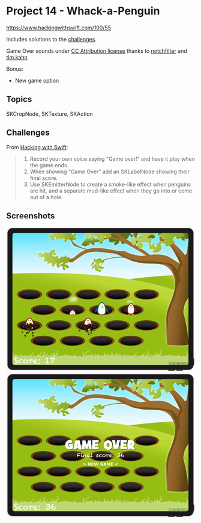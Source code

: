 # Project 14 - Whack-a-Penguin

https://www.hackingwithswift.com/100/55

Includes solutions to the [challenges](https://www.hackingwithswift.com/read/14/5/wrap-up).

Game Over sounds under [CC Attribution license](https://creativecommons.org/licenses/by/3.0/legalcode) thanks to [notchfilter](https://freesound.org/people/notchfilter/sounds/43698/) and [tim.kahn](https://freesound.org/people/tim.kahn/sounds/72866/)

Bonus:
- New game option

## Topics

SKCropNode, SKTexture, SKAction

## Challenges

From [Hacking with Swift](https://www.hackingwithswift.com/read/14/5/wrap-up):
>1. Record your own voice saying "Game over!" and have it play when the game ends.
>2.  When showing “Game Over” add an SKLabelNode showing their final score.
>3. Use SKEmitterNode to create a smoke-like effect when penguins are hit, and a separate mud-like effect when they go into or come out of a hole.


## Screenshots

![screenshot1](screenshots/screen01.png)
![screenshot2](screenshots/screen02.png)
